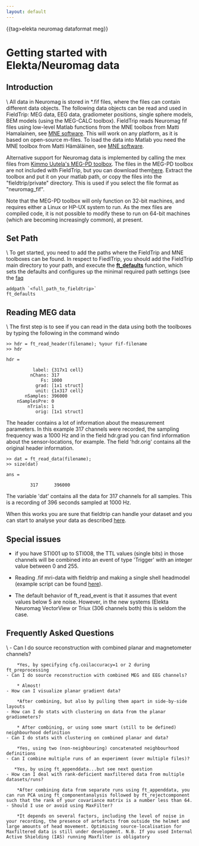 ```yaml
---
layout: default
---
```


{{tag>elekta neuromag dataformat meg}}

# Getting started with Elekta/Neuromag data

## Introduction

\\
All data in Neuromag is stored in *.fif files, where the files can contain different data objects. The following data objects can be read and used in FieldTrip: MEG data, EEG data, gradiometer positions, single sphere models, BEM models (using the MEG-CALC toolbox). FieldTrip reads Neuromag fif files using low-level Matlab functions from the MNE toolbox from Matti Hamalainen, see [MNE software](http://www.nmr.mgh.harvard.edu/martinos/userInfo/data/MNE_register/index.php). This will work on any platform, as it is based on open-source m-files. To load the data into Matlab you need the MNE toolbox from Matti Hämäläinen, see [MNE software](http://www.nmr.mgh.harvard.edu/martinos/userInfo/data/MNE_register/index.php). 

Alternative support for Neuromag data is implemented by calling the mex files from [Kimmo Uutela's MEG-PD toolbox](http://www.kolumbus.fi/kuutela/programs/meg-pd/). The files in the MEG-PD toolbox are not included with FieldTrip, but you can download them[here](http://www.kolumbus.fi/kuutela/programs/meg-pd/). Extract the toolbox and put it on your matlab path, or copy the files into the "fieldtrip/private" directory. This is used if you select the file format as "neuromag_fif".

Note that the MEG-PD toolbox will only function on 32-bit machines, and requires either a Linux or HP-UX system to run. As the mex files are compiled code, it is not possible to modify these to run on 64-bit machines (which are becoming increasingly common), at present. 

## Set Path

\\
To get started, you need to add the paths where the FieldTrip and MNE toolboxes can be found. In respect to FiedlTrip, you should add the FieldTrip main directory to your path, and execute the **[ft_defaults](/reference/ft_defaults)** function, which sets the defaults and configures up the minimal required path settings (see the [faq](/faq/should_i_add_fieldtrip_with_all_subdirectories_to_my_matlab_path)

	
	addpath `<full_path_to_fieldtrip>`
	ft_defaults


## Reading MEG data

\\
The first step is to see if you can read in the data using both the toolboxes by typing the following in the command windo

	
	>> hdr = ft_read_header(filename); %your fif-filename
	>> hdr
	
	hdr = 
	
	          label: {317x1 cell}
	         nChans: 317
	             Fs: 1000
	           grad: [1x1 struct]
	           unit: {1x317 cell}
	       nSamples: 396000
	    nSamplesPre: 0
	        nTrials: 1
	           orig: [1x1 struct]


The header contains a lot of information about the measurement parameters. In this example 317 channels were recorded, the sampling frequency was a 1000 Hz and in the field hdr.grad you can find information about the sensor-locations, for example. The field 'hdr.orig' contains all the original header information.

	
	>> dat = ft_read_data(filename);
	>> size(dat)
	
	ans =
	
	         317      396000


The variable 'dat' contains all the data for 317 channels for all samples. This is a recording of 396 seconds sampled at 1000 Hz.

When this works you are sure that fieldtrip can handle your dataset and you can start to analyse your data as described [here](/tutorial/introduction).

## Special issues


*  if you have STI001 up to STI008, the TTL values (single bits) in those channels will be combined into an event of type 'Trigger' with an integer value between 0 and 255. 


*  Reading .fif mri-data with fieldtrip and making a single shell headmodel (example script can be found [here](/example/read_neuromag_mri_and_create_single-subject_grids_in_individual_head_space_that_are_all_aligned_in_mni_space)).


*  The default behavior of ft_read_event is that it assumes that event values below 5 are noise. However, in the new systems (Elekta Neuromag VectorView or Triux (306 channels both) this is seldom the case. 

##  Frequently Asked Questions

\\
    - Can I do source reconstruction with combined planar and magnetometer channels? 

        *Yes, by specifying cfg.coilaccuracy=1 or 2 during ft_preprocessing
    - Can I do source reconstruction with combined MEG and EEG channels? 

        * Almost!
    - How can I visualize planar gradient data? 

        *After combining, but also by pulling them apart in side-by-side layouts
    - How can I do stats with clustering on data from the planar gradiometers? 

        * After combining, or using some smart (still to be defined) neighbourhood definition
    - Can I do stats with clustering on combined planar and data? 

        *Yes, using two (non-neighbouring) concatenated neighbourhood definitions
    - Can I combine multiple runs of an experiment (over multiple files)? 

       *Yes, by using ft_appenddata...but see next question
    - How can I deal with rank-deficient maxfiltered data from multiple datasets/runs? 

        *After combining data from separate runs using ft_appenddata, you can run PCA using ft_componentanalysis followed by ft_rejectcomponent such that the rank of your covariance matrix is a number less than 64.
    - Should I use or avoid using MaxFilter? 

        *It depends on several factors, including the level of noise in your recording, the presence of artefacts from outside the helmet and large amounts of head movement. Optimising source-localisation for Maxfiltered data is still under development. N.B. If you used Internal Active Shielding (IAS) running Maxfilter is obligatory





 
